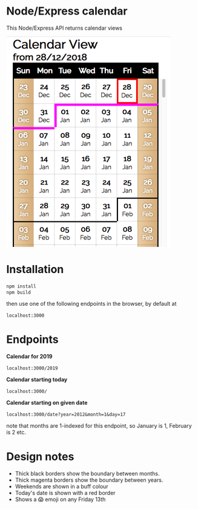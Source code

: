 Node/Express calendar
=====================

This Node/Express API returns calendar views

![Example screenshot](./images/screenshot.png)

Installation
============

```
npm install
npm build
```

then use one of the following endpoints in the browser, by default at

```
localhost:3000
```

Endpoints
=========

**Calendar for 2019**

```
localhost:3000/2019
```

**Calendar starting today**

```
localhost:3000/
```

**Calendar starting on given date**

```
localhost:3000/date?year=2012&month=1&day=17
```

note that months are 1-indexed for this endpoint, so January is 1, February is 2 etc.

Design notes
============
- Thick black borders show the boundary between months.
- Thick magenta borders show the boundary between years.
- Weekends are shown in a buff colour
- Today's date is shown with a red border
- Shows a 😱 emoji on any Friday 13th
